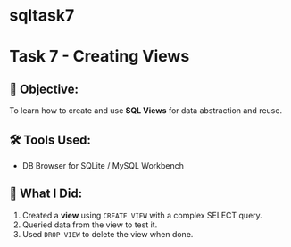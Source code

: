 # sqltask7
# Task 7 - Creating Views

## 🎯 Objective:
To learn how to create and use **SQL Views** for data abstraction and reuse.

## 🛠 Tools Used:
- DB Browser for SQLite / MySQL Workbench

## 📄 What I Did:
1. Created a **view** using `CREATE VIEW` with a complex SELECT query.
2. Queried data from the view to test it.
3. Used `DROP VIEW` to delete the view when done.


